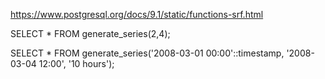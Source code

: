https://www.postgresql.org/docs/9.1/static/functions-srf.html

SELECT * FROM generate_series(2,4);


SELECT * FROM generate_series('2008-03-01 00:00'::timestamp, '2008-03-04 12:00', '10 hours');
